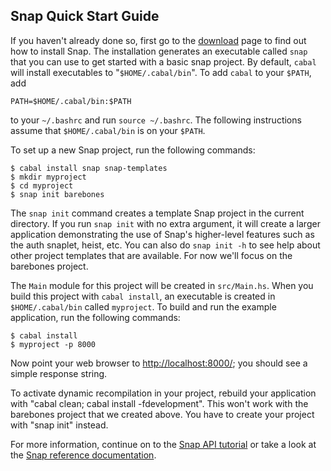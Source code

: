 ## Snap Quick Start Guide

If you haven't already done so, first go to the [download](/download) page to
find out how to install Snap.  The installation generates an executable called
`snap` that you can use to get started with a basic snap project. By default,
`cabal` will install executables to "`$HOME/.cabal/bin`".  To add `cabal` to your `$PATH`, add 

~~~~~~ {.shell}
PATH=$HOME/.cabal/bin:$PATH
~~~~~~

to your `~/.bashrc` and run `source ~/.bashrc`. The following
instructions assume that `$HOME/.cabal/bin` is on your `$PATH`. 

To set up a new Snap project, run the following commands:

~~~~~~ {.shell}
$ cabal install snap snap-templates
$ mkdir myproject
$ cd myproject
$ snap init barebones
~~~~~~

The `snap init` command creates a template Snap project in the current
directory.  If you run `snap init` with no extra argument, it will create a
larger application demonstrating the use of Snap's higher-level features such
as the auth snaplet, heist, etc.  You can also do `snap init -h` to see help
about other project templates that are available.  For now we'll focus on the
barebones project.

The `Main` module for this project will be created in `src/Main.hs`.  When you
build this project with `cabal install`, an executable is created in
`$HOME/.cabal/bin` called `myproject`.  To build and run the example
application, run the following commands:

~~~~~~ {.shell}
$ cabal install
$ myproject -p 8000
~~~~~~

Now point your web browser to [http://localhost:8000/](http://localhost:8000/);
you should see a simple response string.

To activate dynamic recompilation in your project, rebuild your application
with "cabal clean; cabal install -fdevelopment".  This won't work with the
barebones project that we created above.  You have to create your project with
"snap init" instead.

For more information, continue on to the [Snap API
tutorial](tutorials/snap-api) or take a look at the [Snap
reference documentation](/docs).



